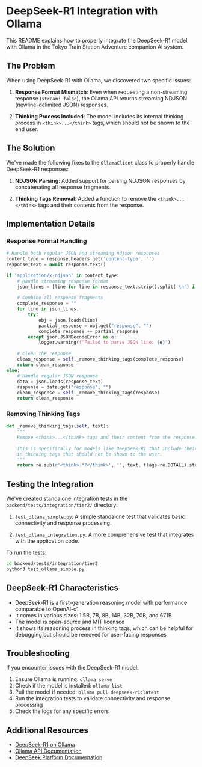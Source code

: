# DeepSeek-R1 Integration with Ollama

This README explains how to properly integrate the DeepSeek-R1 model with Ollama in the Tokyo Train Station Adventure companion AI system.

## The Problem

When using DeepSeek-R1 with Ollama, we discovered two specific issues:

1. **Response Format Mismatch**: Even when requesting a non-streaming response (`stream: false`), the Ollama API returns streaming NDJSON (newline-delimited JSON) responses.

2. **Thinking Process Included**: The model includes its internal thinking process in `<think>...</think>` tags, which should not be shown to the end user.

## The Solution

We've made the following fixes to the `OllamaClient` class to properly handle DeepSeek-R1 responses:

1. **NDJSON Parsing**: Added support for parsing NDJSON responses by concatenating all response fragments.

2. **Thinking Tags Removal**: Added a function to remove the `<think>...</think>` tags and their contents from the response.

## Implementation Details

### Response Format Handling

```python
# Handle both regular JSON and streaming ndjson responses
content_type = response.headers.get('content-type', '')
response_text = await response.text()

if 'application/x-ndjson' in content_type:
    # Handle streaming response format
    json_lines = [line for line in response_text.strip().split('\n') if line.strip()]
    
    # Combine all response fragments
    complete_response = ""
    for line in json_lines:
        try:
            obj = json.loads(line)
            partial_response = obj.get("response", "")
            complete_response += partial_response
        except json.JSONDecodeError as e:
            logger.warning(f"Failed to parse JSON line: {e}")
    
    # Clean the response
    clean_response = self._remove_thinking_tags(complete_response)
    return clean_response
else:
    # Handle regular JSON response
    data = json.loads(response_text)
    response = data.get("response", "")
    clean_response = self._remove_thinking_tags(response)
    return clean_response
```

### Removing Thinking Tags

```python
def _remove_thinking_tags(self, text):
    """
    Remove <think>...</think> tags and their content from the response.
    
    This is specifically for models like DeepSeek-R1 that include their reasoning process
    in thinking tags that should not be shown to the user.
    """
    return re.sub(r'<think>.*?</think>', '', text, flags=re.DOTALL).strip()
```

## Testing the Integration

We've created standalone integration tests in the `backend/tests/integration/tier2/` directory:

1. `test_ollama_simple.py`: A simple standalone test that validates basic connectivity and response processing.

2. `test_ollama_integration.py`: A more comprehensive test that integrates with the application code.

To run the tests:

```bash
cd backend/tests/integration/tier2
python3 test_ollama_simple.py
```

## DeepSeek-R1 Characteristics

- DeepSeek-R1 is a first-generation reasoning model with performance comparable to OpenAI-o1
- It comes in various sizes: 1.5B, 7B, 8B, 14B, 32B, 70B, and 671B
- The model is open-source and MIT licensed
- It shows its reasoning process in thinking tags, which can be helpful for debugging but should be removed for user-facing responses

## Troubleshooting

If you encounter issues with the DeepSeek-R1 model:

1. Ensure Ollama is running: `ollama serve`
2. Check if the model is installed: `ollama list`
3. Pull the model if needed: `ollama pull deepseek-r1:latest`
4. Run the integration tests to validate connectivity and response processing
5. Check the logs for any specific errors

## Additional Resources

- [DeepSeek-R1 on Ollama](https://ollama.com/library/deepseek-r1)
- [Ollama API Documentation](https://github.com/ollama/ollama/blob/main/docs/api.md)
- [DeepSeek Platform Documentation](https://api-docs.deepseek.com/) 